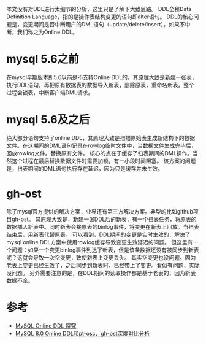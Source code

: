 本文没有对DDL进行太细节的分析，这里只是了解下大致思路。
DDL全程Data Definition Language，指的是操作表结构变更的语句即alter语句。
DDL的核心问题是，变更期间是否中断用户的DML语句（update/delete/insert）。如果不中断，我们称之为Online DDL。

# mysql 5.6之前
在mysql早期版本即5.6以前是不支持Online DDL的。其原理大致是新建一张表，执行DDL语句，再把原有数据表的数据导入新表，删除原表，重命名新表。整个过程会锁表，中断客户端DML请求。

# mysql 5.6及之后
绝大部分语句支持了online DDL，其原理大致是扫描原始表生成新结构下的数据文件。在这期间的DML语句记录在rowlog临时文件中，当数据文件生成完毕后，回放rowlog文件。替换原有文件。
核心的点在于缓存了扫表期间的DML操作。当然这个过程在最后替换数据文件时需要加锁，有一小段时间阻塞。
该方案的问题是，扫表期间的DML语句执行存在延迟，因为只是缓存并未生效。

# gh-ost
除了mysql官方提供的解决方案，业界还有第三方解决方案。典型的比如github项目gh-ost。
其原理大致是，新建一张DDL后的新表，有一个扫表任务，将原表的数据插入新表中。同时新表会接原表的binlog事件，将变更在新表上回放。当扫表结束后，用新表代替原表。
可以看到，DDL期间的变更是实时生效的，解决了mysql online DDL方案中使用rowlog缓存导致变更生效延迟的问题。
但这里有一个问题：如果一个变更binlog事件到达了新表，但是该条数据还没有被同步到新表呢？这就会导致一次空变更，致使新表上变更丢失。
其实空变更也没问题。因为老表上变更已经生效了，之后同步到新表时，已经带上了变更。看似有问题，实际没问题。
另外需要注意的是，在DDL期间的读取操作都是基于老表的，因为新表数据不全。

# 参考
- [MySQL Online DDL 探究](https://huangzhw.github.io/2018/09/20/mysql-online-ddl/)
- [MySQL 8.0 Online DDL和pt-osc、gh-ost深度对比分析](https://zhuanlan.zhihu.com/p/115277009)
